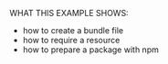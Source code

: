 WHAT THIS EXAMPLE SHOWS:

- how to create a bundle file
- how to require a resource
- how to prepare a package with npm
